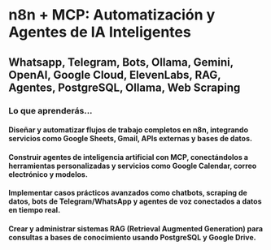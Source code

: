 # n8n + MCP: Automatización y Agentes de IA Inteligentes
## Whatsapp, Telegram, Bots, Ollama, Gemini, OpenAI, Google Cloud, ElevenLabs, RAG, Agentes, PostgreSQL, Ollama, Web Scraping

### Lo que aprenderás...
#### Diseñar y automatizar flujos de trabajo completos en n8n, integrando servicios como Google Sheets, Gmail, APIs externas y bases de datos.
#### Construir agentes de inteligencia artificial con MCP, conectándolos a herramientas personalizadas y servicios como Google Calendar, correo electrónico y modelos.
#### Implementar casos prácticos avanzados como chatbots, scraping de datos, bots de Telegram/WhatsApp y agentes de voz conectados a datos en tiempo real.
#### Crear y administrar sistemas RAG (Retrieval Augmented Generation) para consultas a bases de conocimiento usando PostgreSQL y Google Drive.
